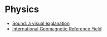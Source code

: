 # Physics

- [Sound: a visual explanation](https://ciechanow.ski/sound/)
- [International Geomagnetic Reference Field](https://www.ncei.noaa.gov/products/international-geomagnetic-reference-field)
